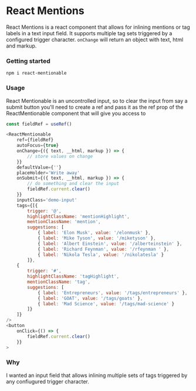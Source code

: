 # React Mentions 

React Mentions is a react component that allows for inlining mentions or tag labels in a text input field. It supports multiple tag sets triggered by a configured trigger character. `onChange` will return an object with text, html and markup.

### Getting started
```
npm i react-mentionable
```
### Usage
React Mentionable is an uncontrolled input, so to clear the input from say a submit button you'll need to create a ref and pass it as the ref prop of the ReactMentionable component that will give you access to 

```js
const fieldRef = useRef()
```

```js
<ReactMentionable
	ref={fieldRef}
	autoFocus={true}
	onChange={({ text, __html, markup }) => {
		// store values on change
	}}
	defaultValue={''}
	placeHolder='Write away'
	onSubmit={({ text, __html, markup }) => {
		// do something and clear the input
		fieldRef.current.clear()
	}}
	inputClass='demo-input'
	tags={[{
		trigger: '@',
		highlightClassName: 'mentionHighlight',
		mentionClassName: 'mention',
		suggestions: [
			{ label: 'Elon Musk', value: '/elonmusk' },
			{ label: 'Mike Tyson', value: '/miketyson' },
			{ label: 'Albert Einstein', value: '/alberteinstein' },
			{ label: 'Richard Feynman', value: '/rfeynman ' },
			{ label: 'Nikola Tesla', value: '/nikolatesla' }
		]},
    {
		trigger: '#',
		highlightClassName: 'tagHighlight',
		mentionClassName: 'tag',
		suggestions: [
			{ label: 'Entrepreneurs', value: '/tags/entrepreneurs' },
			{ label: 'GOAT', value: '/tags/goats' },
			{ label: 'Mad Science', value: '/tags/mad-science' }
		]}
	]}
/>
<button
	onClick={() => {
		fieldRef.current.clear()
	}}
>
```

### Why

I wanted an input field that allows inlining multiple sets of tags triggered by any confiugured trigger character.
